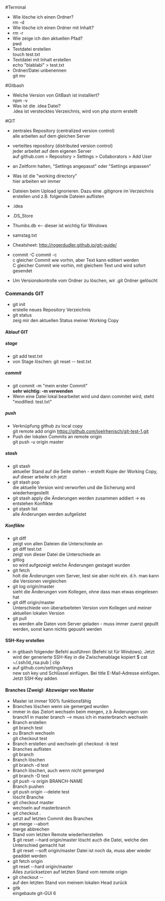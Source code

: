 #Terminal
- Wie lösche ich einen Ordner?  
rm -d	
- Wie lösche ich einen Ordner mit Inhalt?  
- rm -r
- Wie zeige ich den aktuellen Pfad?  
pwd
- Textdatei erstellen  
touch test.txt 
- Textdatei mit Inhalt erstellen  
echo "blablabl" > test.txt 
- Ordner/Datei unbenennen   
git mv <old name> <new name>

#Gitbash
- Welche Version von GitBash ist installiert?  
npm -v
- Was ist die .idea Datei?  
.idea ist verstecktes Verzeichnis, wird von php storm erstellt 
 
#GIT
- zentrales Repository (centralized version control)  
 alle arbeiten auf dem gleichen Server
- verteiltes repository (distributed version control)  
 jeder arbeitet auf dem eigenen Server  
 auf github.com > Repository > Settings > Collaborators > Add User

- an Zeitform halten, "Settings angepasst" oder "Settings anpassen"
- Was ist die "working directory"  
  hier arbeiten wir immer
- Dateien beim Upload ignorieren. Dazu eine .gitignore im Verzeichnis erstellen und z.B. folgende Dateien auflisten  
- .idea
- .DS_Store
- Thumbs.db  <-- dieser ist wichtig für Windows
- samstag.txt  
- Cheatsheet: http://rogerdudler.github.io/git-guide/
- commit -C         commit -c  
c gleicher Commit wie vorhin, aber Text kann editiert werden  
C gleicher Commit wie vorhin, mit gleichem Text und wird sofort gesendet
- Um Versionskontrolle vom Ordner zu löschen, wir .git Ordner gelöscht

### Commands GIT
- git init  
erstelle neues Repository Verzeichnis
- git status  
zeig mir den aktuellen Status meiner Working Copy


#### Ablauf GIT

##### stage
- git add test.txt  
- von Stage löschen: git reset -- test.txt

##### commit
- git commit -m "mein erster Commit"  
__sehr wichtig: -m verwenden__
- Wenn eine Datei lokal bearbeitet wird und dann commitet wird, steht "modified: test.txt"

##### push
- Verknüpfung github zu local copy  
git remote add origin https://github.com/joelrhenisch/git-test-1.git
- Push der lokalen Commits an remote origin  
git push -u origin master

##### stash
- git stash  
aktueller Stand auf die Seite stehen - erstellt Kopie der Working Copy, auf dieser arbeite ich jetzt
- git stash pop	 
die aktuelle Version wird verworfen und die Sicherung wird wiederhergestellt
- git stash apply
die Änderungen werden zusammen addiert -> es entstehen Konflikte
- git stash list  
alle Änderungen werden aufgelistet

##### Konflikte
- git diff  
zeigt von allen Dateien die Unterschiede an
- git diff test.txt  
zeigt von dieser Datei die Unterschiede an
- gitlog  
so wird aufgezeigt welche Änderungen gestaget wurden
- git fetch  
holt die Änderungen vom Server, liest sie aber nicht ein. d.h. man kann die Versionen vergleichen
- git log origin/master  
sieht die Änderungen vom Kollegen, ohne dass man etwas eingelesen hat
- git diff origin/master  
Unterschiede von überarbeiteten Version vom Kollegen und meiner aktuellen lokalen Version 
- git pull  
es werden alle Daten vom Server geladen - muss immer zuerst gepullt werden, sonst kann nichts gepusht werden

#### SSH-Key erstellen 
- in gitbash folgender Befehl ausführen (Befehl ist für Windows). Jetzt wird der generierte SSH-Key in die Zwischenablage kopiert
$ cat ~/.ssh/id_rsa.pub | clip
- auf github.com/settings/keys  
new ssh key und Schlüssel einfügen. Bei title E-Mail-Adresse einfügen. Jetzt SSH-Key adden

#### Branches (Zweig): Abzweiger von Master
- Master ist immer 100% funktionsfähig
- Branches löschen wenn sie gemerged wurden
- immer in das Zielort wechseln beim mergen, z.b Änderungen von branch1 in master branch --> muss ich in masterbranch wechseln
- Branch erstellen  
git branch test  
- zu Branch wechseln  
git checkout test
- Branch erstellen und wechseln
git checkout -b test
- Branches auflisten  
git branch
- Branch löschen  
git branch -d test
- Branch löschen, auch wenn nicht gemerged  
git branch -D test
- git push -u origin BRANCH-NAME  
Branch pushen
- git push origin --delete test  
löscht Branche
- git checkout master  
wechseln auf masterbranch
- git checkout .  
setzt auf letzten Commit des Branches
- git merge --abort  
merge abbrechen
- Stand vom letzten Remote wiederherstellen  
$ git reset --hard origin/master	löscht auch die Datei, welche den Unterschied gemacht hat  
$ git reset --soft origin/master    Datei ist noch da, muss aber wieder geaddet werden
- git fetch origin  
git reset --hard origin/master  
Alles zurücksetzen auf letzten Stand vom remote origin
- git checkout -- <filename>  
auf den letzten Stand von meinem lokalen Head zurück
- gitk  
eingebaute git-GUI
6